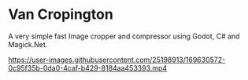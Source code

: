 # Van Cropington

A very simple fast Image cropper and compressor using Godot, C# and Magick.Net.

https://user-images.githubusercontent.com/25198913/169630572-0c95f35b-0da0-4caf-b429-8184aa453393.mp4

